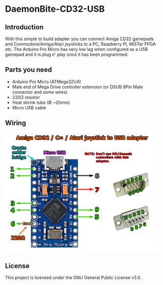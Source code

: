 # DaemonBite-CD32-USB
## Introduction
With this simple to build  adapter you can connect Amiga CD32 gamepads and Commodore/Amiga/Atari joysticks to a PC, Raspberry PI, MiSTer FPGA etc. The Arduino Pro Micro has very low lag when configured as a USB gamepad and it is plug n' play once it has been programmed. 

## Parts you need
- Arduino Pro Micro (ATMega32U4)
- Male end of Mega Drive controller extension (or DSUB 9Pin Male connector and some wires)
- 220Ω resistor
- Heat shrink tube (Ø ~20mm)
- Micro USB cable

## Wiring
![Assemble1](images/cd32-usb-adapter-wiring.png)

## License
This project is licensed under the GNU General Public License v3.0.
